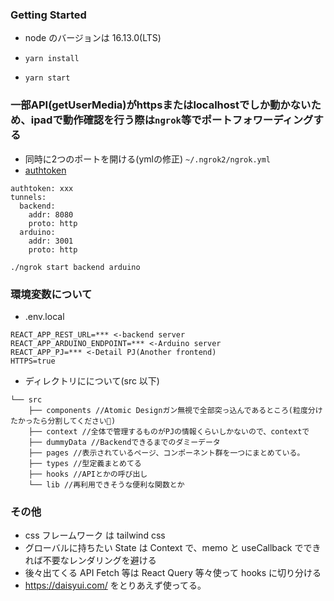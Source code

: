 ### Getting Started

- node のバージョンは 16.13.0(LTS)

- `yarn install`
- `yarn start`


### 一部API(getUserMedia)がhttpsまたはlocalhostでしか動かないため、ipadで動作確認を行う際は`ngrok`等でポートフォワーディングする
- 同時に2つのポートを開ける(ymlの修正) `~/.ngrok2/ngrok.yml`
- [authtoken](https://dashboard.ngrok.com/get-started/setup)
```
authtoken: xxx
tunnels:
  backend:
    addr: 8080
    proto: http
  arduino:
    addr: 3001
    proto: http
```
`./ngrok start backend arduino`
### 環境変数について

- .env.local

```
REACT_APP_REST_URL=*** <-backend server
REACT_APP_ARDUINO_ENDPOINT=*** <-Arduino server
REACT_APP_PJ=*** <-Detail PJ(Another frontend)
HTTPS=true
```

- ディレクトリにについて(src 以下)

```
└── src
    ├── components //Atomic Designガン無視で全部突っ込んであるところ(粒度分けたかったら分割してください🙏)
    ├── context //全体で管理するものがPJの情報くらいしかないので、contextで
    ├── dummyData //Backendできるまでのダミーデータ
    ├── pages //表示されているページ、コンポーネント群を一つにまとめている。
    ├── types //型定義まとめてる
    ├── hooks //APIとかの呼び出し
    └── lib //再利用できそうな便利な関数とか
```

### その他

- css フレームワーク は tailwind css
- グローバルに持ちたい State は Context で、memo と useCallback でできれば不要なレンダリングを避ける
- 後々出てくる API Fetch 等は React Query 等々使って hooks に切り分ける
- https://daisyui.com/ をとりあえず使ってる。
